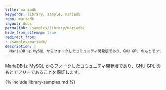```yaml
---
title: mariadb
keywords: library, sample, mariadb
repo: mariadb
layout: docs
permalink: /samples/library/mariadb/
hide_from_sitemap: true
redirect_from:
- /samples/mariadb/
description: |
  MariaDB は MySQL からフォークしたコミュニティ開発版であり、GNU GPL のもとでフリーであることを保証します。
---
```


MariaDB は MySQL からフォークしたコミュニティ開発版であり、GNU GPL のもとでフリーであることを保証します。


{% include library-samples.md %}
